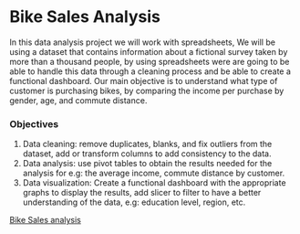 # Bike Sales Analysis
In this data analysis project we will work with spreadsheets, We will be using a dataset that contains information about a fictional survey taken by more than a thousand people, by using spreadsheets were are going to be able to handle this data through a cleaning process and be able to create a functional dashboard. Our main objective is to understand what type of customer is purchasing bikes, by comparing the income per purchase by gender, age, and commute distance.


### Objectives
1. Data cleaning: remove duplicates, blanks, and fix outliers from the dataset, add or transform columns to add consistency to the data.
2. Data analysis: use pivot tables to obtain the results needed for the analysis for e.g: the average income, commute distance by customer.
3. Data visualization: Create a functional dashboard with the appropriate graphs to display the results, add slicer to filter to have a better understanding of the data, e.g: education level, region, etc.

[Bike Sales analysis](https://docs.google.com/spreadsheets/d/16AXveNKKQU5hWvaqzle9fv7EoBzcUZCg/edit?usp=sharing&ouid=117471318586403550480&rtpof=true&sd=true)
